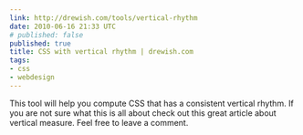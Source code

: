 ```yaml
---
link: http://drewish.com/tools/vertical-rhythm
date: 2010-06-16 21:33 UTC
# published: false
published: true
title: CSS with vertical rhythm | drewish.com
tags:
- css
- webdesign
---
```


This tool will help you compute CSS that has a consistent vertical rhythm. If you are not sure what this is all about check out this great article about vertical measure. Feel free to leave a comment.
